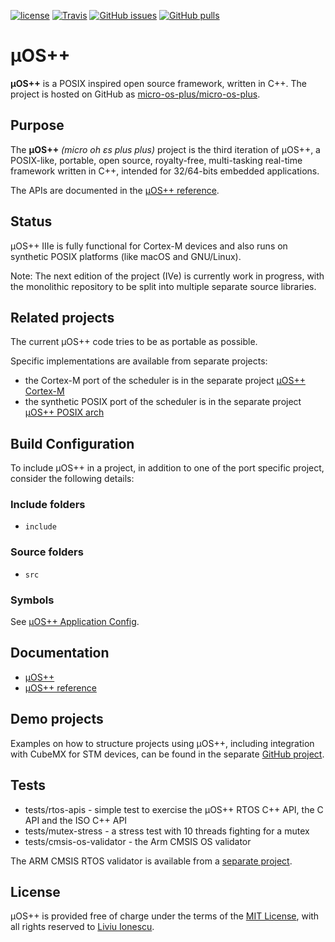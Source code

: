 [![license](https://img.shields.io/github/license/micro-os-plus/micro-os-plus)](https://github.com/micro-os-plus/micro-os-plus/blob/xpack/LICENSE)
[![Travis](https://img.shields.io/travis/micro-os-plus/micro-os-plus.svg)](https://travis-ci.org/micro-os-plus/micro-os-plus)
[![GitHub issues](https://img.shields.io/github/issues/micro-os-plus/micro-os-plus.svg)](https://github.com/micro-os-plus/micro-os-plus/issues)
[![GitHub pulls](https://img.shields.io/github/issues-pr/micro-os-plus/micro-os-plus.svg)](https://github.com/micro-os-plus/micro-os-plus/pulls)

# µOS++

**µOS++** is a POSIX inspired open
source framework, written in C++. The project is hosted on
GitHub as
[micro-os-plus/micro-os-plus](https://github.com/micro-os-plus/micro-os-plus).

## Purpose

The **µOS++** _(micro oh ɛs plus plus)_ project is
the third iteration of µOS++, a POSIX-like, portable, open source,
royalty-free, multi-tasking real-time framework written in C++,
intended for 32/64-bits embedded applications.

The APIs are documented in the
[µOS++ reference](http://micro-os-plus.github.io/reference/cmsis-plus/).

## Status

µOS++ IIIe is fully functional for Cortex-M devices and also runs
on synthetic POSIX platforms (like macOS and GNU/Linux).

Note: The next edition of the project (IVe) is currently work in progress,
with the monolithic
repository to be split into multiple separate source libraries.

## Related projects

The current µOS++ code tries to be as portable as possible.

Specific implementations are available from separate projects:

- the Cortex-M port of the scheduler is in the separate project
[µOS++ Cortex-M](https://github.com/micro-os-plus/micro-os-plus-iii-cortexm)
- the synthetic POSIX port of the scheduler is in the separate project
[µOS++ POSIX arch](https://github.com/micro-os-plus/micro-os-plus-iii-posix-arch)

## Build Configuration

To include µOS++ in a project, in addition to one of the port
specific project, consider the following details:

### Include folders

- `include`

### Source folders

- `src`

### Symbols

See [µOS++ Application Config](http://micro-os-plus.github.io/reference/cmsis-plus/group__cmsis-plus-app-config.html).

## Documentation

- [µOS++](http://micro-os-plus.github.io)
- [µOS++ reference](http://micro-os-plus.github.io/reference/cmsis-plus/)

## Demo projects

Examples on how to structure projects using µOS++, including integration
with CubeMX for STM devices, can be found in the separate
[GitHub project](https://github.com/micro-os-plus/eclipse-demo-projects).

## Tests

- tests/rtos-apis - simple test to exercise the µOS++ RTOS C++ API,
the C API and the ISO C++ API
- tests/mutex-stress - a stress test with 10 threads fighting for a mutex
- tests/cmsis-os-validator - the Arm CMSIS OS validator

The ARM CMSIS RTOS validator is available from a
[separate project](https://github.com/xpacks/arm-cmsis-rtos-validator).

## License

µOS++ is provided free of charge under the terms of the
[MIT License](https://opensource.org/licenses/mit), with all rights reserved to
[Liviu Ionescu](https://github.com/ilg-ul).
